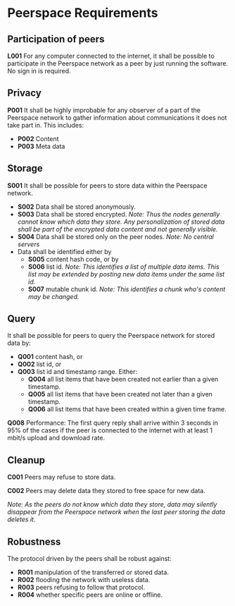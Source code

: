 # Peerspace Requirements

## Participation of peers
**L001** For any computer connected to the internet, it shall be possible to participate in the Peerspace network as a peer by just running the software. No sign in is required.

## Privacy
**P001** It shall be highly improbable for any observer of a part of the Peerspace network to gather information about communications it does not take part in. This includes:

- **P002** Content
- **P003** Meta data

## Storage
**S001** It shall be possible for peers to store data within the Peerspace network.

- **S002** Data shall be stored anonymously.
- **S003** Data shall be stored encrypted. _Note: Thus the nodes generally cannot know which data they store. Any personalization of stored data shall be part of the encrypted data content and not generally visible._
- **S004** Data shall be stored only on the peer nodes. _Note: No central servers_
- Data shall be identified either by
  - **S005** content hash code, or by
  - **S006** list id. _Note: This identifies a list of multiple data items. This list may be extended by posting new data items under the same list id._
  - **S007** mutable chunk id. _Note: This identifies a chunk who's content may be changed._ 

## Query
It shall be possible for peers to query the Peerspace network for stored data by:

  - **Q001** content hash, or
  - **Q002** list id, or
  - **Q003** list id and timestamp range. Either:
    - **Q004** all list items that have been created not earlier than a given timestamp.
    - **Q005** all list items that have been created not later than a given timestamp.
    - **Q006** all list items that have been created within a given time frame.

**Q008** Performance: The first query reply shall arrive within 3 seconds in 95% of the cases if the peer is connected to the internet with at least 1 mbit/s upload and download rate.

##  Cleanup
**C001** Peers may refuse to store data.

**C002** Peers may delete data they stored to free space for new data.

_Note: As the peers do not know which data they store, data may silently disappear from the Peerspace network when the last peer storing the data deletes it._

## Robustness
The protocol driven by the peers shall be robust against:

- **R001**  manipulation of the transferred or stored data.
- **R002** flooding the network with useless data.
- **R003** peers refusing to follow that protocol.
- **R004** whether specific peers are online or offline.
